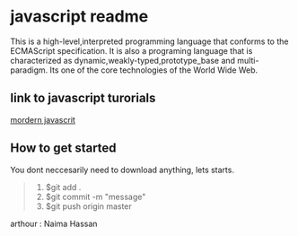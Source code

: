 # javascript readme
This is a high-level,interpreted programming language that conforms to the ECMAScript specification.
It is also a programing language that is characterized as dynamic,weakly-typed,prototype_base and multi-paradigm.
Its one of the core technologies of the World Wide Web.


## link to javascript turorials

[mordern javascrit](https://javascript.info/)

## How to get started
You dont neccesarily need to download anything, lets starts.
>1. $git add .
>2. $git commit -m "message"
>3. $git push origin master

arthour : Naima Hassan